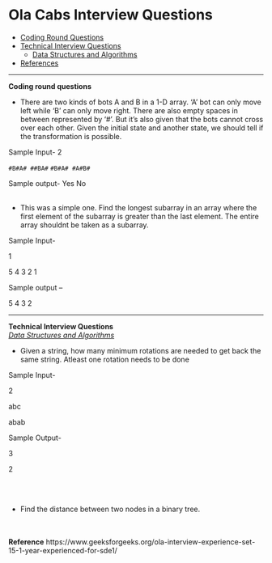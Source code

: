 
# Ola Cabs Interview Questions
* [Coding Round Questions](#coding)
* [Technical Interview Questions](#tech)
   * [Data Structures and Algorithms](#dsalg)
* [References](#ref)
____
<b name="coding">Coding round questions</b><br/>
- There are two kinds of bots A and B in a 1-D array. ‘A’ bot can only move left while ‘B’ can only move right. There are also empty spaces in between represented by ‘#’. But it’s also given that the bots cannot cross over each other. Given the initial state and another state, we should tell if the transformation is possible.

Sample Input-
2

`#B#A# ##BA#`
`#B#A# #A#B#`

Sample output-
Yes
No
<br/><br/>
- This was a simple one. Find the longest subarray in an array where the first element of the subarray is greater than the last element. The entire array shouldnt be taken as a subarray.

Sample Input-

1

5 4 3 2 1

Sample output –

5 4 3 2

----
<b name="tech">Technical Interview Questions</b>
<br/>
<i><u name="dsalg">Data Structures and Algorithms</u></i>

- Given a string, how many minimum rotations are needed to get back the same string. Atleast one rotation needs to be done

Sample Input-

2

abc

abab

Sample Output-

3

2

<br/><br/>
- Find the distance between two nodes in a binary tree.

<br/>
<br/>
<b name="ref">Reference</b>
https://www.geeksforgeeks.org/ola-interview-experience-set-15-1-year-experienced-for-sde1/

